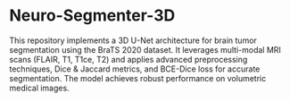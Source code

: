 # Neuro-Segmenter-3D
This repository implements a 3D U-Net architecture for brain tumor segmentation using the BraTS 2020 dataset. It leverages multi-modal MRI scans (FLAIR, T1, T1ce, T2) and applies advanced preprocessing techniques, Dice &amp; Jaccard metrics, and BCE-Dice loss for accurate segmentation. The model achieves robust performance on volumetric medical images.
